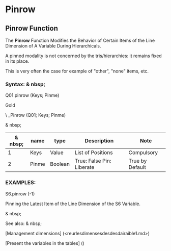 # Pinrow

## Pinrow Function

The **Pinrow** Function Modifies the Behavior of Certain Items of the Line Dimension of A Variable During Hierarchicals.

A pinned modality is not concerned by the tris/hierarchies: it remains fixed in its place.

This is very often the case for example of "other", "none" items, etc.

### Syntax: & nbsp;

Q01.pinrow (Keys; Pinme)

Gold

\ _Pinrow (Q01; Keys; Pinme)

& nbsp;

| & nbsp; | **name** | **type** | **Description** | **Note** |
| --- | --- | --- | --- | --- |
| &#49; | Keys | Value | List of Positions | Compulsory |
| &#50; | Pinme | Boolean | True: False Pin: Liberate | True by Default |

### EXAMPLES:

S6.pinrow (-1)

Pinning the Latest Item of the Line Dimension of the S6 Variable.

& nbsp;

See also: & nbsp;

[Management dimensions] (<reurlesdimensesdesdesdairaible1.md>)

[Present the variables in the tables] (<PertERDERLESVARIABLE WHILESTAB1.MD>)